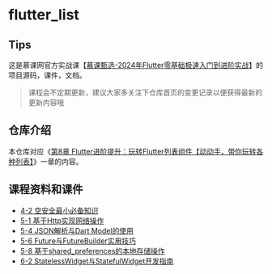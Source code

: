 # flutter_list

## Tips
这是慕课网官方实战课【[慕课甄选-2024年Flutter零基础极速入门到进阶实战](https://coding.imooc.com/class/741.html)】的项目源码，课件，文档。

>课程会不定期更新，建议大家多关注下仓库首页的变更记录以便获得最新的更新内容哦

## 仓库介绍
本仓库对应《[第8章 Flutter进阶提升：玩转Flutter列表组件【动动手，带你玩转各种列表】](https://coding.imooc.com/class/741.html)》一章的内容。

## 课程资料和课件
- [4-2 空安全最小必备知识](https://coding.imooc.com/lesson/741.html#mid=80159)
- [5-1 基于Http实现网络操作](https://coding.imooc.com/lesson/741.html#mid=80160)
- [5-4 JSON解析与Dart Model的使用](https://coding.imooc.com/lesson/741.html#mid=80161)
- [5-6 Future与FutureBuilder实用技巧](https://coding.imooc.com/lesson/741.html#mid=80162)
- [5-8 基于shared_preferences的本地存储操作](https://coding.imooc.com/lesson/741.html#mid=80163)
- [6-2 StatelessWidget与StatefulWidget开发指南](https://coding.imooc.com/lesson/741.html#mid=80164)

